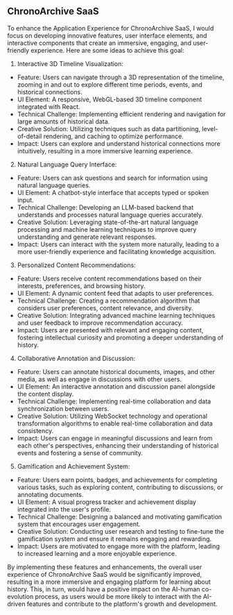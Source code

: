 ## ChronoArchive SaaS
To enhance the Application Experience for ChronoArchive SaaS, I would focus on developing innovative features, user interface elements, and interactive components that create an immersive, engaging, and user-friendly experience. Here are some ideas to achieve this goal:

1. Interactive 3D Timeline Visualization:
- Feature: Users can navigate through a 3D representation of the timeline, zooming in and out to explore different time periods, events, and historical connections.
- UI Element: A responsive, WebGL-based 3D timeline component integrated with React.
- Technical Challenge: Implementing efficient rendering and navigation for large amounts of historical data.
- Creative Solution: Utilizing techniques such as data partitioning, level-of-detail rendering, and caching to optimize performance.
- Impact: Users can explore and understand historical connections more intuitively, resulting in a more immersive learning experience.

2. Natural Language Query Interface:
- Feature: Users can ask questions and search for information using natural language queries.
- UI Element: A chatbot-style interface that accepts typed or spoken input.
- Technical Challenge: Developing an LLM-based backend that understands and processes natural language queries accurately.
- Creative Solution: Leveraging state-of-the-art natural language processing and machine learning techniques to improve query understanding and generate relevant responses.
- Impact: Users can interact with the system more naturally, leading to a more user-friendly experience and facilitating knowledge acquisition.

3. Personalized Content Recommendations:
- Feature: Users receive content recommendations based on their interests, preferences, and browsing history.
- UI Element: A dynamic content feed that adapts to user preferences.
- Technical Challenge: Creating a recommendation algorithm that considers user preferences, content relevance, and diversity.
- Creative Solution: Integrating advanced machine learning techniques and user feedback to improve recommendation accuracy.
- Impact: Users are presented with relevant and engaging content, fostering intellectual curiosity and promoting a deeper understanding of history.

4. Collaborative Annotation and Discussion:
- Feature: Users can annotate historical documents, images, and other media, as well as engage in discussions with other users.
- UI Element: An interactive annotation and discussion panel alongside the content display.
- Technical Challenge: Implementing real-time collaboration and data synchronization between users.
- Creative Solution: Utilizing WebSocket technology and operational transformation algorithms to enable real-time collaboration and data consistency.
- Impact: Users can engage in meaningful discussions and learn from each other's perspectives, enhancing their understanding of historical events and fostering a sense of community.

5. Gamification and Achievement System:
- Feature: Users earn points, badges, and achievements for completing various tasks, such as exploring content, contributing to discussions, or annotating documents.
- UI Element: A visual progress tracker and achievement display integrated into the user's profile.
- Technical Challenge: Designing a balanced and motivating gamification system that encourages user engagement.
- Creative Solution: Conducting user research and testing to fine-tune the gamification system and ensure it remains engaging and rewarding.
- Impact: Users are motivated to engage more with the platform, leading to increased learning and a more enjoyable experience.

By implementing these features and enhancements, the overall user experience of ChronoArchive SaaS would be significantly improved, resulting in a more immersive and engaging platform for learning about history. This, in turn, would have a positive impact on the AI-human co-evolution process, as users would be more likely to interact with the AI-driven features and contribute to the platform's growth and development.